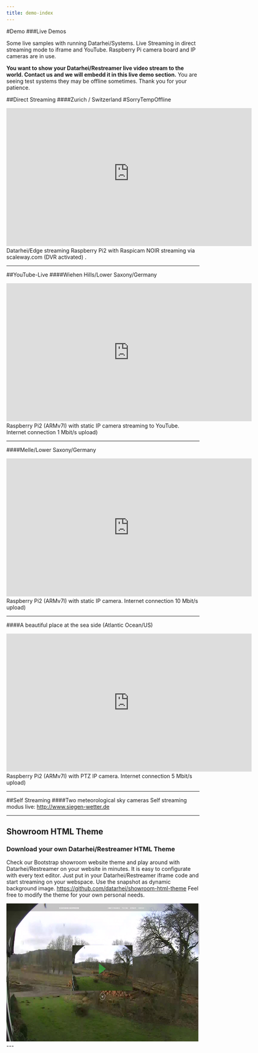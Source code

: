 ```yaml
---
title: demo-index
---
```

#Demo 
###Live Demos

Some live samples with running Datarhei/Systems. Live Streaming in direct streaming mode to iframe and YouTube. 
Raspberry Pi camera board and IP cameras are in use.  

**You want to show your Datarhei/Restreamer live video stream to the world. Contact us and we will embedd it in this live demo section.** 
You are seeing test systems they may be offline sometimes. Thank you for your patience.

##Direct Streaming
####Zurich / Switzerland #SorryTempOffline

<iframe width="640" height="360" src="https://f136fb70-2695-4de0-a2f7-a7f0068ba466.pub.cloud.scaleway.com/?stream=raspicam" name="restreamer-player" scrolling="no" frameborder="0" webkitallowfullscreen="true" mozallowfullscreen="true" allowfullscreen="true"></iframe>  
Datarhei/Edge streaming Raspberry Pi2 with Raspicam NOIR streaming via scaleway.com (DVR activated) . 

---
##YouTube-Live
####Wiehen Hills/Lower Saxony/Germany

<iframe width="640" height="360" src="https://www.youtube.com/embed/2thkGfAZ4gE" frameborder="0" allowfullscreen></iframe> 
Raspberry Pi2 (ARMv7l) with static IP camera streaming to YouTube. Internet connection 1 Mbit/s upload)  

---
####Melle/Lower Saxony/Germany  

<iframe width="640" height="360" src="https://www.youtube.com/embed/ZtQ9E1Jp64s" frameborder="0" allowfullscreen></iframe>
Raspberry Pi2 (ARMv7l) with static IP camera. Internet connection 10 Mbit/s upload)  

---
####A beautiful place at the sea side (Atlantic Ocean/US)

<iframe width="640" height="360" src="https://www.youtube.com/embed/Sv3Y20N1I0s" frameborder="0" allowfullscreen></iframe>
Raspberry Pi2 (ARMv7l) with PTZ IP camera. Internet connection 5 Mbit/s upload)  

---
##Self Streaming
####Two meteorological sky cameras 
Self streaming modus live: 
<a target= "_blank" rel="nofollow" href="http://www.siegen-wetter.de/webcam.htm">http://www.siegen-wetter.de</a>

---
## Showroom HTML Theme
### Download your own Datarhei/Restreamer HTML Theme
Check our Bootstrap showroom website theme and play around with Datarhei/Restreamer on your website in minutes. It is easy to configurate with every text editor. Just put in your Datarhei/Restreamer iframe code and start streaming on your webspace. Use the snapshot as dynamic background image. <a href="https://github.com/datarhei/showroom-html-theme" target="_blank">https://github.com/datarhei/showroom-html-theme</a> Feel free to modify the theme for your own personal needs.

<img src="../img/showroom-theme-scr.jpg" width="640" height="360">
---

